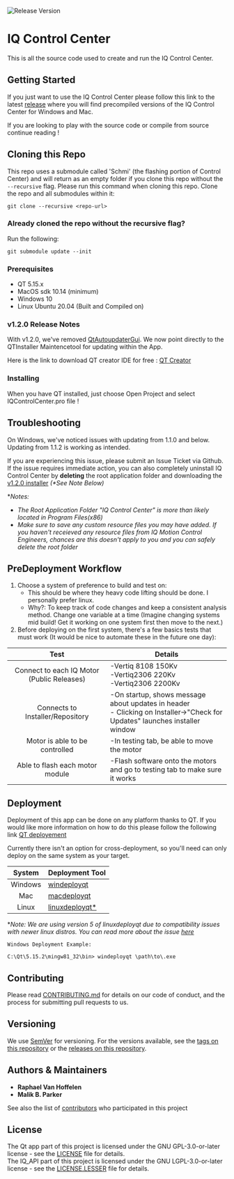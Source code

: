 ![Release Version](https://img.shields.io/badge/Release-v1.2.0-green)

# IQ Control Center

This is all the source code used to create and run the IQ Control Center.


## Getting Started

If you just want to use the IQ Control Center please follow this link to the latest [release](https://github.com/iq-motion-control/iq-control-center/releases) where you will find precompiled versions of the IQ Control Center for Windows and Mac. 
  
If you are looking to play with the source code or compile from source continue reading !

## Cloning this Repo

This repo uses a submodule called 'Schmi' (the flashing portion of Control Center) and will return as an empty folder if you clone this repo without the `--recursive` flag. Please run this command when cloning this repo.
Clone the repo and all submodules within it:  


``` shell
git clone --recursive <repo-url>
```

### Already cloned the repo without the recursive flag?

Run the following:  


``` shell
git submodule update --init
```



### Prerequisites

- QT 5.15.x
- MacOS sdk 10.14 (minimum)
- Windows 10
- Linux Ubuntu 20.04 (Built and Compiled on)

### v1.2.0 Release Notes
With v1.2.0, we've removed [QtAutoupdaterGui](https://github.com/Skycoder42/QtAutoUpdater/releases/tag/2.1.5-4). We now point directly to the QTInstaller Maintencetool for updating within the App.

Here is the link to download QT creator IDE for free : [QT Creator](https://www.qt.io/download-qt-installer)


### Installing

When you have QT installed, just choose Open Project and select IQControlCenter.pro file !

## Troubleshooting

On Windows, we've noticed issues with updating from 1.1.0 and below. Updating from 1.1.2 is working as intended. 

If you are experiencing this issue, please submit an Issue Ticket via Github. If the issue requires immediate action, you can also completely uninstall IQ Control Center by **deleting** the root application folder and downloading the [v1.2.0 installer](https://github.com/iq-motion-control/iq-control-center/releases/tag/v1.2.0) _(*See Note Below)_

**Notes:* 
* *The Root Application Folder "IQ Control Center" is more than likely located in Program Files(x86)*
* *Make sure to save any custom resource files you may have added. If you haven't receieved any resource files from IQ Motion Control Engineers, chances are this doesn't apply to you and you can safely delete the root folder*

## PreDeployment Workflow 

1. Choose a system of preference to build and test on:
    - This should be where they heavy code lifting should be done. I personally prefer linux.
    - Why?: To keep track of code changes and keep a consistent analysis method. Change one variable at a time (Imagine changing systems mid build! Get it working on one system first then move to the next.)
2. Before deploying on the first system, there's a few basics tests that must work (It would be nice to automate these in the future one day):

|                    Test                    |                                                            Details                                                             |
| :----------------------------------------: | ------------------------------------------------------------------------------------------------------------------------------ |
| Connect to each IQ Motor (Public Releases) | -Vertiq 8108 150Kv <br> -Vertiq2306 220Kv <br> -Vertiq2306 2200Kv                                                              |
|      Connects to Installer/Repository      | -On startup, shows message about updates in header <br> - Clicking on Installer->"Check for Updates" launches installer window |
|       Motor is able to be controlled       | -In testing tab, be able to move the motor                                                                                     |
|      Able to flash each motor module       | -Flash software onto the motors and go to testing tab to make sure it works                                                    |

## Deployment

Deployment of this app can be done on any platform thanks to QT. If you would like more information on how to do this please follow the following link [QT deployement](https://doc.qt.io/qt-5/deployment.html)

Currently there isn't an option for cross-deployment, so you'll need can only deploy on the same system as your target.

|  System | Deployment Tool                                                               |
|:-------:|-------------------------------------------------------------------------------|
| Windows |  [windeployqt](https://doc.qt.io/qt-5/macos-deployment.html)			      |
| Mac     |  [macdeployqt](https://doc.qt.io/qt-5/macos-deployment.html)   			  	  |  
| Linux   |  [linuxdeployqt*](https://github.com/probonopd/linuxdeployqt/releases/tag/5)  |

**Note: We are using version 5 of linuxdeployqt due to compatibility issues with newer linux distros. You can read more about the issue [here](https://github.com/probonopd/linuxdeployqt/issues/340)*


```
Windows Deployment Example:

C:\Qt\5.15.2\mingw81_32\bin> windeployqt \path\to\.exe
```

## Contributing

Please read [CONTRIBUTING.md](CONTRIBUTING.md) for details on our code of conduct, and the process for submitting pull requests to us.

## Versioning

We use [SemVer](http://semver.org/) for versioning. For the versions available, see the [tags on this repository](https://github.com/iq-motion-control/iq-control-center/tags) or the [releases on this repository](https://github.com/iq-motion-control/iq-control-center/releases).

## Authors & Maintainers

* **Raphael Van Hoffelen** 
* **Malik B. Parker**

See also the list of [contributors](contributors.md) who participated in this project

## License

The Qt app part of this project is licensed under the GNU GPL-3.0-or-later license  - see the [LICENSE](LICENSE) file for details.  
The IQ_API part of this project is licensed under the GNU LGPL-3.0-or-later license - see the [LICENSE.LESSER](App/IQ_api/LICENSE.LESSER) file for details.
